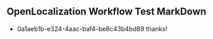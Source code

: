 ## OpenLocalization Workflow Test MarkDown
* 0a1aeb1b-e324-4aac-baf4-be8c43b4bd89 thanks!

<!--HONumber=Jul16_HO4-->


